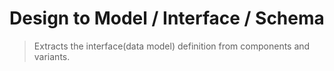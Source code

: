 # Design to Model / Interface / Schema

> Extracts the interface(data model) definition from components and variants.
